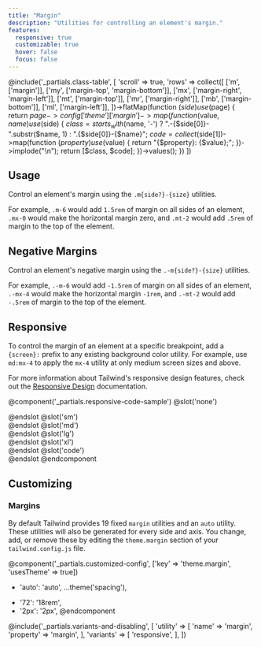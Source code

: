 ```yaml
---
title: "Margin"
description: "Utilities for controlling an element's margin."
features:
  responsive: true
  customizable: true
  hover: false
  focus: false
---
```


@include('_partials.class-table', [
  'scroll' => true,
  'rows' => collect([
    ['m', ['margin']],
    ['my', ['margin-top', 'margin-bottom']],
    ['mx', ['margin-right', 'margin-left']],
    ['mt', ['margin-top']],
    ['mr', ['margin-right']],
    ['mb', ['margin-bottom']],
    ['ml', ['margin-left']],
  ])->flatMap(function ($side) use ($page) {
    return $page->config['theme']['margin']->map(function ($value, $name) use ($side) {
      $class = starts_with($name, '-')
        ? ".-{$side[0]}-".substr($name, 1)
        : ".{$side[0]}-{$name}";
      $code = collect($side[1])->map(function ($property) use ($value) {
        return "{$property}: {$value};";
      })->implode("\n");
      return [$class, $code];
    })->values();
  })
])

## Usage

Control an element's margin using the `.m{side?}-{size}` utilities.

For example, `.m-6` would add `1.5rem` of margin on all sides of an element, `.mx-0` would make the horizontal margin zero, and `.mt-2` would add `.5rem` of margin to the top of the element.

## Negative Margins

Control an element's negative margin using the `.-m{side?}-{size}` utilities.

For example, `.-m-6` would add `-1.5rem` of margin on all sides of an element, `.-mx-4` would make the horizontal margin `-1rem`, and `.-mt-2` would add `-.5rem` of margin to the top of the element.

## Responsive

To control the margin of an element at a specific breakpoint, add a `{screen}:` prefix to any existing background color utility. For example, use `md:mx-4` to apply the `mx-4` utility at only medium screen sizes and above.

For more information about Tailwind's responsive design features, check out the [Responsive Design](/docs/responsive-design/) documentation.

@component('_partials.responsive-code-sample')
@slot('none')
<div class="bg-orange-400 flex">
  <div class="bg-gray-200 flex-1"></div>
  <div class="bg-gray-600 w-12 h-12 m-0"></div>
  <div class="bg-gray-200 flex-1"></div>
</div>
@endslot
@slot('sm')
<div class="bg-orange-400 flex">
  <div class="bg-gray-200 flex-1"></div>
  <div class="bg-gray-600 w-12 h-12 ml-4"></div>
  <div class="bg-gray-200 flex-1"></div>
</div>
@endslot
@slot('md')
<div class="bg-orange-400 flex">
  <div class="bg-gray-200 flex-1"></div>
  <div class="bg-gray-600 w-12 h-12 ml-4 mr-4"></div>
  <div class="bg-gray-200 flex-1"></div>
</div>
@endslot
@slot('lg')
<div class="bg-orange-400 flex">
  <div class="bg-gray-200 flex-1"></div>
  <div class="bg-gray-600 w-12 h-12 ml-4 mr-4 mt-4"></div>
  <div class="bg-gray-200 flex-1"></div>
</div>
@endslot
@slot('xl')
<div class="bg-orange-400 flex">
  <div class="bg-gray-200 flex-1"></div>
  <div class="bg-gray-600 w-12 h-12 ml-4 mr-4 mt-4 mb-4"></div>
  <div class="bg-gray-200 flex-1"></div>
</div>
@endslot
@slot('code')
<div class="bg-orange-400 flex">
  <!-- ... -->
  <div class="none:m-0 sm:ml-4 md:mr-4 lg:mt-4 xl:mb-4 ..."></div>
  <!-- ... -->
</div>
@endslot
@endcomponent

## Customizing

### Margins

By default Tailwind provides 19 fixed `margin` utilities and an `auto` utility. These utilities will also be generated for every side and axis. You change, add, or remove these by editing the `theme.margin` section of your `tailwind.config.js` file.

@component('_partials.customized-config', ['key' => 'theme.margin', 'usesTheme' => true])
- 'auto': 'auto',
  ...theme('spacing'),
+ '72': '18rem',
+ '2px': '2px',
@endcomponent

@include('_partials.variants-and-disabling', [
    'utility' => [
        'name' => 'margin',
        'property' => 'margin',
    ],
    'variants' => [
        'responsive',
    ],
])


